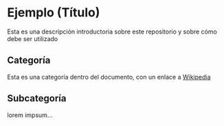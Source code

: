 # Ejemplo (Título)
Esta es una descripción introductoria sobre este repositorio y sobre cómo debe ser utilizado

## Categoría
Esta es una categoría dentro del documento, con un enlace a [Wikipedia](https://es.wikipedia.org)


## Subcategoría
lorem impsum...
